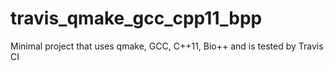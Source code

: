 # travis_qmake_gcc_cpp11_bpp
Minimal project that uses qmake, GCC, C++11, Bio++ and is tested by Travis CI
